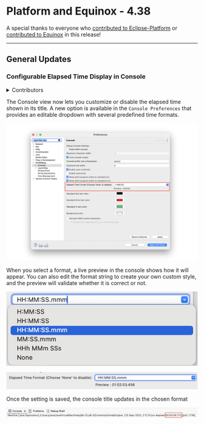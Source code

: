 # Platform and Equinox - 4.38 

A special thanks to everyone who [contributed to Eclipse-Platform](acknowledgements.md#eclipse-platform) or [contributed to Equinox](acknowledgements.md#equinox) in this release!

<!--
---
## Views, Dialogs and Toolbar
-->

<!--
---
## Text Editors
-->

<!--
---
## Preferences
-->

<!--
---
## Themes and Styling
-->

<!--
---
## Views, Dialogs and Toolbar
-->

---
## General Updates

### Configurable Elapsed Time Display in Console
<details>
<summary>Contributors</summary>

- [Sougandh S ](https://github.com/SougandhS)
</details>

The Console view now lets you customize or disable the elapsed time shown in its title. A new option is available in the `Console Preferences` that provides an editable dropdown with several predefined time formats.

![Console Elapsed Time](images/ConsoleElapsedPreference.png)

When you select a format, a live preview in the console shows how it will appear. You can also edit the format string to create your own custom style, and the preview will validate whether it is correct or not.

![Console Elapsed Time Dropdown](images/ConsoleElapsedDropDown.png)

![Console Elapsed Time Selection](images/ConsoleElapsedSelection.png)

Once the setting is saved, the console title updates in the chosen format

![Console Elapsed Time Format](images/ConsoleElapsedFormat.png)



